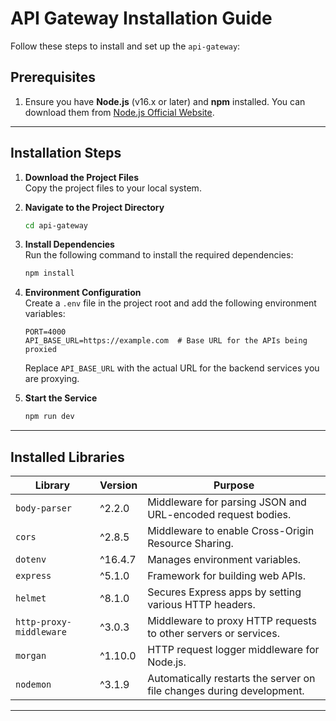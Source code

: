 # API Gateway Installation Guide

Follow these steps to install and set up the `api-gateway`:

## Prerequisites

1. Ensure you have **Node.js** (v16.x or later) and **npm** installed. You can download them from [Node.js Official Website](https://nodejs.org/).

---

## Installation Steps

1. **Download the Project Files**  
   Copy the project files to your local system.

2. **Navigate to the Project Directory**

   ```bash
   cd api-gateway
   ```

3. **Install Dependencies**  
   Run the following command to install the required dependencies:

   ```bash
   npm install
   ```

4. **Environment Configuration**  
   Create a `.env` file in the project root and add the following environment variables:

   ```plaintext
   PORT=4000
   API_BASE_URL=https://example.com  # Base URL for the APIs being proxied
   ```

   Replace `API_BASE_URL` with the actual URL for the backend services you are proxying.

5. **Start the Service**
   ```bash
   npm run dev
   ```

---

## Installed Libraries

| **Library**             | **Version** | **Purpose**                                                           |
| ----------------------- | ----------- | --------------------------------------------------------------------- |
| `body-parser`           | ^2.2.0      | Middleware for parsing JSON and URL-encoded request bodies.           |
| `cors`                  | ^2.8.5      | Middleware to enable Cross-Origin Resource Sharing.                   |
| `dotenv`                | ^16.4.7     | Manages environment variables.                                        |
| `express`               | ^5.1.0      | Framework for building web APIs.                                      |
| `helmet`                | ^8.1.0      | Secures Express apps by setting various HTTP headers.                 |
| `http-proxy-middleware` | ^3.0.3      | Middleware to proxy HTTP requests to other servers or services.       |
| `morgan`                | ^1.10.0     | HTTP request logger middleware for Node.js.                           |
| `nodemon`               | ^3.1.9      | Automatically restarts the server on file changes during development. |

---
